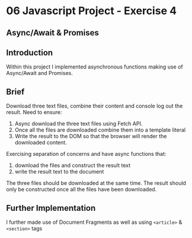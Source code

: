 # 06 Javascript Project - Exercise 4

## Async/Await & Promises

## Introduction

Within this project I implemented asynchronous functions making use of Async/Await and Promises.
 
## Brief

Download three text files, combine their content and console log out the result. Need to ensure:
1. Async download the three text files using Fetch API.
2. Once all the files are downloaded combine them into a template literal
3. Write the result to the DOM so that the browser will render the downloaded content.

Exercising separation of concerns and have async functions that:
1. download the files and construct the result text
2. write the result text to the document

The three files should be downloaded at the same time.
The result should only be constructed once all the files have been downloaded.

## Further Implementation
I further made use of Document Fragments as well as using `<article>` & `<section>` tags